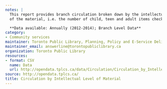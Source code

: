 ```yaml
---
notes: |
  This report provides branch circulation broken down by the intellectual level
  of the material, i.e. the number of child, teen and adult items checked out.

  **Data available: Annually (2012-2014); Branch Level Data**
category:
- Community services
maintainer: Toronto Public Library, Planning, Policy and E-Service Delivery
maintainer_email: answerline@torontopubliclibrary.ca
organization: Toronto Public Library
resources:
- format: CSV
  name: Data
  url: http://opendata.tplcs.ca/data/Circulation/Circulation_by_Intellectual_Level_of_Material.csv
source: http://opendata.tplcs.ca/
title: Circulation by Intellectual Level of Material
---
```


